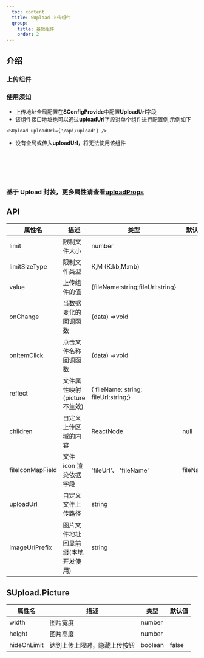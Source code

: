 ```yaml
---
  toc: content
  title: SUpload 上传组件
  group:
    title: 基础组件
    order: 2
---
```


## 介绍

### 上传组件

### 使用须知

- 上传地址全局配置在**SConfigProvide**中配置**UploadUrl**字段
- 该组件接口地址也可以通过**uploadUrl**字段对单个组件进行配置例,示例如下

```
<SUpload uploadUrl={'/api/upload'} />
```

- 没有全局或传入**uploadUrl**，将无法使用该组件

<code src="./demos/index.tsx"></code>

<code src="./demos/formUploadInstance.tsx"></code>

<code src="./demos/formDragger.tsx"></code>

<code src="./demos/pictureUpload.tsx" > </code>

<code src="./demos/formPicture.tsx"> </code>

<code src="./demos/reflectUpload.tsx" > </code>

### **基于 Upload 封装，更多属性请查看**[uploadProps](https://ant-design.antgroup.com/components/upload-cn#api)

## API

| 属性名           | 描述                               | 类型                                 | 默认值   |
| ---------------- | ---------------------------------- | ------------------------------------ | -------- |
| limit            | 限制文件大小                       | number                               |          |
| limitSizeType    | 限制文件类型                       | K,M (K:kb,M:mb)                      |          |
| value            | 上传组件的值                       | {fileName:string;fileUrl:string}     |          |
| onChange         | 当数据变化的回调函数               | (data) =>void                        |          |
| onItemClick      | 点击文件名称回调函数               | (data) =>void                        |          |
| reflect          | 文件属性映射(picture 不生效)       | { fileName: string; fileUrl:string;} |          |
| children         | 自定义上传区域的内容               | ReactNode                            | null     |
| fileIconMapField | 文件 icon 渲染依据字段             | 'fileUrl'、 'fileName'               | fileName |
| uploadUrl        | 自定义文件上传路径                 | string                               |          |
| imageUrlPrefix   | 图片文件地址回显前缀(本地开发使用) | string                               |          |

## SUpload.Picture

| 属性名      | 描述                         | 类型    | 默认值 |
| ----------- | ---------------------------- | ------- | ------ |
| width       | 图片宽度                     | number  |        |
| height      | 图片高度                     | number  |        |
| hideOnLimit | 达到上传上限时，隐藏上传按钮 | boolean | false  |
